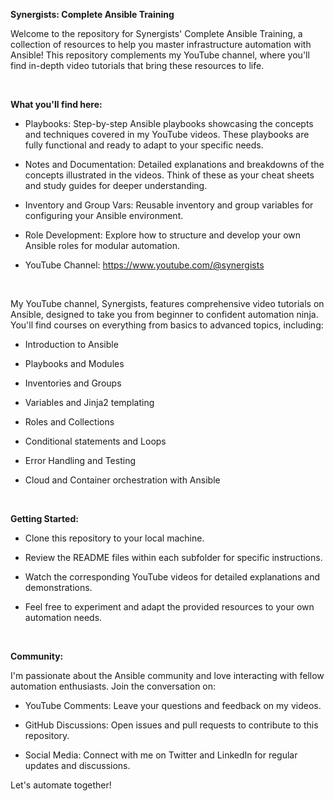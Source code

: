 
**Synergists: Complete Ansible Training**

Welcome to the repository for Synergists' Complete Ansible Training, a collection of resources to help you master infrastructure automation with Ansible! This repository complements my YouTube channel, where you'll find in-depth video tutorials that bring these resources to life.

<br>

**What you'll find here:**

* Playbooks: Step-by-step Ansible playbooks showcasing the concepts and techniques covered in my YouTube videos. These playbooks are fully functional and ready to adapt to your specific needs.

* Notes and Documentation: Detailed explanations and breakdowns of the concepts illustrated in the videos. Think of these as your cheat sheets and study guides for deeper understanding.

* Inventory and Group Vars: Reusable inventory and group variables for configuring your Ansible environment.

* Role Development: Explore how to structure and develop your own Ansible roles for modular automation.

* YouTube Channel: https://www.youtube.com/@synergists

<br>

My YouTube channel, Synergists, features comprehensive video tutorials on Ansible, designed to take you from beginner to confident automation ninja. You'll find courses on everything from basics to advanced topics, including:

* Introduction to Ansible

* Playbooks and Modules

* Inventories and Groups

* Variables and Jinja2 templating

* Roles and Collections

* Conditional statements and Loops

* Error Handling and Testing

* Cloud and Container orchestration with Ansible

<br>

**Getting Started:**

* Clone this repository to your local machine.

* Review the README files within each subfolder for specific instructions.

* Watch the corresponding YouTube videos for detailed explanations and demonstrations.

* Feel free to experiment and adapt the provided resources to your own automation needs.

<br>

**Community:**

I'm passionate about the Ansible community and love interacting with fellow automation enthusiasts. Join the conversation on:

* YouTube Comments: Leave your questions and feedback on my videos.

* GitHub Discussions: Open issues and pull requests to contribute to this repository.

* Social Media: Connect with me on Twitter and LinkedIn for regular updates and discussions.

Let's automate together!
